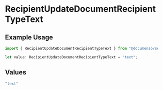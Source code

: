 # RecipientUpdateDocumentRecipientTypeText

## Example Usage

```typescript
import { RecipientUpdateDocumentRecipientTypeText } from "@documenso/sdk-typescript/models/operations";

let value: RecipientUpdateDocumentRecipientTypeText = "text";
```

## Values

```typescript
"text"
```